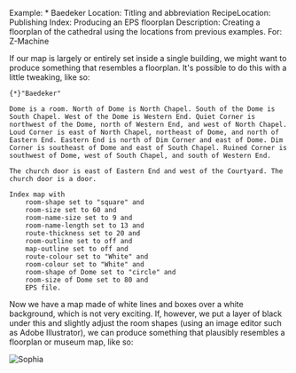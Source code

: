 Example: * Baedeker
Location: Titling and abbreviation
RecipeLocation: Publishing
Index: Producing an EPS floorplan
Description: Creating a floorplan of the cathedral using the locations from previous examples.
For: Z-Machine

  
If our map is largely or entirely set inside a single building, we might want to produce something that resembles a floorplan. It's possible to do this with a little tweaking, like so:

  

``` inform7
{*}"Baedeker"

Dome is a room. North of Dome is North Chapel. South of the Dome is South Chapel. West of the Dome is Western End. Quiet Corner is northwest of the Dome, north of Western End, and west of North Chapel. Loud Corner is east of North Chapel, northeast of Dome, and north of Eastern End. Eastern End is north of Dim Corner and east of Dome. Dim Corner is southeast of Dome and east of South Chapel. Ruined Corner is southwest of Dome, west of South Chapel, and south of Western End.

The church door is east of Eastern End and west of the Courtyard. The church door is a door.

Index map with
	room-shape set to "square" and
	room-size set to 60 and
	room-name-size set to 9 and
	room-name-length set to 13 and
	route-thickness set to 20 and
	room-outline set to off and
	map-outline set to off and
	route-colour set to "White" and
	room-colour set to "White" and
	room-shape of Dome set to "circle" and
	room-size of Dome set to 80 and
	EPS file.
```

  
Now we have a map made of white lines and boxes over a white background, which is not very exciting. If, however, we put a layer of black under this and slightly adjust the room shapes (using an image editor such as Adobe Illustrator), we can produce something that plausibly resembles a floorplan or museum map, like so:

  ![Sophia](doc_images/Sophia.jpg)
